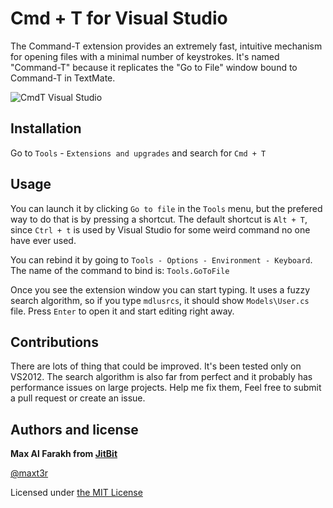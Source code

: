 Cmd + T for Visual Studio
=======

The Command-T extension provides an extremely fast, intuitive mechanism for
opening files with a minimal number of keystrokes. It's named
"Command-T" because it replicates the "Go to File" window bound to
Command-T in TextMate.

![CmdT Visual Studio](https://dl.dropboxusercontent.com/u/347209/cmdt.png)

## Installation
Go to `Tools` - `Extensions and upgrades` and search for `Cmd + T`

## Usage

You can launch it by clicking `Go to file` in the `Tools` menu, but the prefered way to do that is by pressing a shortcut. The default shortcut is `Alt + T`, since `Ctrl + t` is used by Visual Studio for some weird command no one have ever used.

You can rebind it by going to `Tools - Options - Environment - Keyboard`. The name of the command to bind is: `Tools.GoToFile`

Once you see the extension window you can start typing. It uses a fuzzy search algorithm, so if you type `mdlusrcs`, it should show `Models\User.cs` file. Press `Enter` to open it and start editing right away.

## Contributions

There are lots of thing that could be improved. It's been tested only on VS2012. The search algorithm is also far from perfect and it probably has performance issues on large projects. Help me fix them, Feel free to submit a pull request or create an issue.

## Authors and license

**Max Al Farakh from [JitBit](http://www.jitbit.com/)**

[@maxt3r](https://twitter.com/maxt3r)

Licensed under [the MIT License](http://opensource.org/licenses/MIT)
